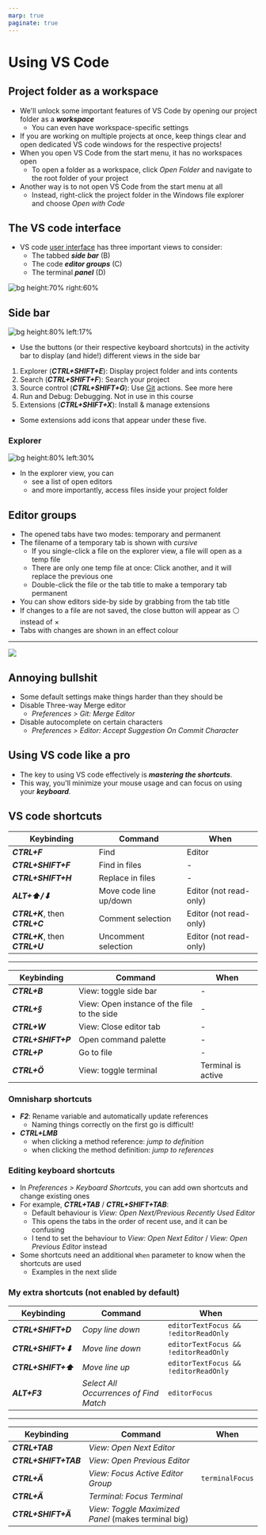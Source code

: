 ```yaml
---
marp: true
paginate: true
---
```

<!-- headingDivider: 3 -->
<!-- class: invert -->

# Using VS Code

## Project folder as a workspace

* We'll unlock some important features of VS Code by opening our project folder as a ***workspace***
  * You can even have workspace-specific settings
* If you are working on multiple projects at once, keep things clear and open dedicated VS code windows for the respective projects!
* When you open VS Code from the start menu, it has no workspaces open
  * To open a folder as a workspace, click *Open Folder* and navigate to the root folder of your project
* Another way is to not open VS Code from the start menu at all
  * Instead,  right-click the project folder in the Windows file explorer and choose *Open with Code*

## The VS code interface

* VS code [user interface](https://code.visualstudio.com/docs/getstarted/userinterface) has three important views to consider:
  * The tabbed ***side bar*** (B)
  * The code ***editor groups*** (C)
  * The terminal ***panel*** (D)

![bg height:70% right:60%](https://code.visualstudio.com/assets/docs/getstarted/userinterface/hero.png)

## Side bar

![bg height:80% left:17%](imgs/vscode-tabs.png)

* Use the buttons (or their respective keyboard shortcuts) in the activity bar to display (and hide!) different views in the side bar
1) Explorer (***CTRL+SHIFT+E***): Display project folder and ints contents
2) Search (***CTRL+SHIFT+F***): Search your project
3) Source control (***CTRL+SHIFT+G***): Use [Git](../project-management/1-git-basics.md) actions. See more here
4) Run and Debug: Debugging. Not in use in this course
5) Extensions (***CTRL+SHIFT+X***): Install & manage extensions
* Some extensions add icons that appear under these five. 

### Explorer

![bg height:80% left:30%](imgs/vscode-explorer.png)

* In the explorer view, you can
  * see a list of open editors
  * and more importantly, access files inside your project folder

## Editor groups

* The opened tabs have two modes: temporary and permanent
* The filename of a temporary tab is shown with *cursive*
  * If you single-click a file on the explorer view, a file will open as a temp file
  * There are only one temp file at once: Click another, and it will replace the previous one
  * Double-click the file or the tab title to make a temporary tab permanent 
* You can show editors side-by side by grabbing from the tab title
* If changes to a file are not saved, the close button will appear as ⚪ instead of $\times$
* Tabs with changes are shown in an effect colour

---
![](imgs/vscode-editor.png)

## Annoying bullshit

* Some default settings make things harder than they should be
* Disable Three-way Merge editor
  * *Preferences > Git: Merge Editor*
* Disable autocomplete on certain characters
  * *Preferences > Editor: Accept Suggestion On Commit Character*


## Using VS code like a pro

* The key to using VS code effectively is ***mastering the shortcuts***.
* This way, you'll minimize your mouse usage and can focus on using your ***keyboard***.

## VS code shortcuts

| Keybinding | Command | When | 
|------------|---------|------|
| ***CTRL+F*** | Find | Editor | 
| ***CTRL+SHIFT+F*** | Find in files | - | 
| ***CTRL+SHIFT+H*** | Replace in files | - | 
| ***ALT+⬆/⬇*** | Move code line up/down | Editor (not read-only) | 
| ***CTRL+K***, then ***CTRL+C*** | Comment selection | Editor (not read-only) | 
| ***CTRL+K***, then ***CTRL+U*** | Uncomment selection | Editor (not read-only) |

---

| Keybinding | Command | When | 
|------------|---------|------|
| ***CTRL+B*** | View: toggle side bar | - | 
| ***CTRL+§*** | View: Open instance of the file to the side | - | 
| ***CTRL+W*** | View: Close editor tab | - | 
| ***CTRL+SHIFT+P*** | Open command palette | - | 
| ***CTRL+P*** | Go to file | - | 
| ***CTRL+Ö*** | View: toggle terminal | Terminal is active | 


### Omnisharp shortcuts
  * ***F2***: Rename variable and automatically update references
    * Naming things correctly on the first go is difficult!
  * ***CTRL+LMB*** 
    * when clicking a method reference: *jump to definition*
    * when clicking the method definition: *jump to references*
<!-- * ***CTRL+.***  auto-import / auto-create missing functions -->
### Editing keyboard shortcuts

* In *Preferences > Keyboard Shortcuts*, you can add own shortcuts and change existing ones 
* For example, ***CTRL+TAB*** / ***CTRL+SHIFT+TAB***:
  * Default behaviour is *View: Open Next/Previous Recently Used Editor*
  * This opens the tabs in the order of recent use, and it can be confusing
  * I tend to set the behaviour to *View: Open Next Editor* / *View: Open Previous Editor* instead
* Some shortcuts need an additional `When` parameter to know when the shortcuts are used
  * Examples in the next slide

### My extra shortcuts (not enabled by default)

| Keybinding | Command | When | 
|------------|---------|------|
| ***CTRL+SHIFT+D*** | *Copy line down* | `editorTextFocus && !editorReadOnly` | 
|  ***CTRL+SHIFT+⬇*** | *Move line down* | `editorTextFocus && !editorReadOnly` | 
| ***CTRL+SHIFT+⬆*** | *Move line up* | `editorTextFocus && !editorReadOnly` | 
| ***ALT+F3*** | *Select All Occurrences of Find Match* | `editorFocus` |

---

| Keybinding | Command | When | 
|------------|---------|------|
| ***CTRL+TAB*** | *View: Open Next Editor* |  | 
| ***CTRL+SHIFT+TAB*** | *View: Open Previous Editor* |  | 
| ***CTRL+Ä***  | *View: Focus Active Editor Group* | `terminalFocus` | 
| ***CTRL+Ä***  | *Terminal: Focus Terminal* |  | 
| ***CTRL+SHIFT+Ä*** | *View: Toggle Maximized Panel* (makes terminal big) |  |